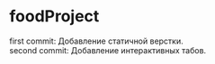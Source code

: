# foodProject

first commit: Добавление статичной верстки. <br/>
second commit: Добавление интерактивных табов.
